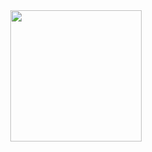 <div align="center">
  <img style="height: auto; width: 210px;"src="https://github.com/klmhyeonwoo/withfestival-front/assets/19422885/bbf1712c-7fed-4e17-84c6-229b42cbf408"/>
</div>
